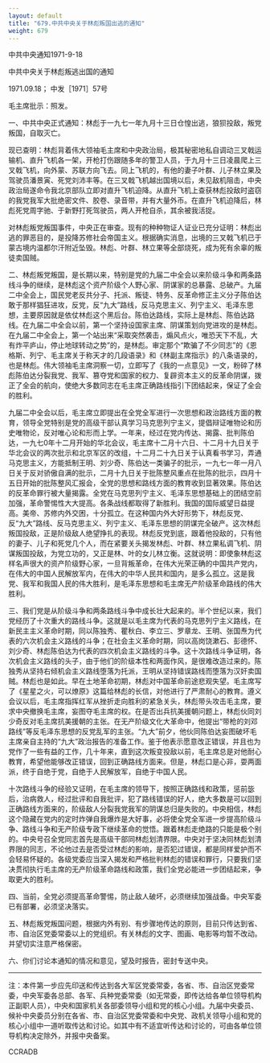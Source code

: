 ```yaml
---
layout: default
title: "679.中共中央关于林彪叛国出逃的通知"
weight: 679
---
```


中共中央通知1971-9-18

中共中央关于林彪叛逃出国的通知

1971.09.18； 中发［1971］57号

毛主席批示：照发。

一、中共中央正式通知：林彪于一九七一年九月十三日仓惶出逃，狼狈投敌，叛党叛国，自取灭亡。

现已查明：林彪背着伟大领袖毛主席和中央政治局，极其秘密地私自调动三叉戟运输机、直升飞机各一架，开枪打伤跟随多年的警卫人员，于九月十三日凌晨爬上三叉戟飞机，向外蒙、苏联方向飞去。同上飞机的，有他的妻子叶群、儿子林立果及驾驶员潘景寅、死党刘沛丰等。在三叉戟飞机越出国境以后，未见敌机阻击，中央政治局遂命令我北京部队立即对直升飞机迫降。从直升飞机上查获林彪投敌时盗窃的我党我军大批绝密文件、胶卷、录音带，并有大量外币。在直升飞机迫降后，林彪死党周字驰、于新野打死驾驶员，两人开枪自杀，其余被我活捉。

对林彪叛党叛国事件，中央正在审查。现有的种种物证人证业已充分证明：林彪出逃的罪恶目的，是投降苏修社会帝国主义。根据确实消息，出境的三叉戟飞机已于蒙古境内温都尔汗附近坠毁。林彪、叶群、林立果等全部烧死，成为死有余辜的叛徒卖国贼。

二、林彪叛党叛国，是长期以来，特别是党的九届二中全会以来阶级斗争和两条路线斗争的继续，是林彪这个资产阶级个人野心家、阴谋家的总暴露、总破产。九届二中全会上，国民党老反共分子、托派、叛徒、特务、反革命修正主义分子陈伯达敢于那样猖狂进攻，反党，反“九大”路线，反马克思主义、列宁主义、毛泽东思想，主要原因就是依仗林彪这个黑后台。陈伯达路线，实际上是林彪、陈伯达路线。在九届二中全会以前，第一个坚持设国家主席、阴谋策划向党进攻的是林彪。在九届二中全会上，第一个站出来“采取突然袭击，煽风点火，唯恐天下不乱，大有炸平庐山，停止地球转动之势”的，是林彪。审定那个“欺骗了不少同志”的《恩格斯、列宁、毛主席关于称天才的几段语录》和《林副主席指示》的八条语录的，也是林彪。伟大领袖毛主席洞察一切，立即写了《我的一点意见》一文，粉碎了林彪陈伯达分裂我党、我军、篡夺党和国家的权力、复辟资本主义的反革命阴谋，拨正了全会的航向，使绝大多数同志在毛主席正确路线指引下团结起来，保证了全会的胜利。

九届二中全会以后，毛主席立即提出在全党全军进行一次思想和政治路线方面的教育，领导全党特别是党的高级干部认真学习马克思列宁主义，提倡辩证唯物论和历史唯物论，反对唯心论和形而上学。一年来，经过在党内传达、揭露、批判陈伯达，一九七0年十二月开始的华北会议，毛主席十二月十六日、十二月十九日关于华北会议的两次批示和北京军区的改组，十二月二十九日关于认真看书学习，弄通马克思主义，方能抵制王明、刘少奇、陈伯达一类骗子的批示，一九七一年一月八日关于反对骄傲自满的批示，二月十九日关于批陈整风重点在批陈的批示，四月十五日开始的批陈整风汇报会，全党的思想和路线方面的教育收到显著效果。陈伯达的反革命罪行被大量揭露。全党在马克思列宁主义、毛泽东思想基础上的团结空前加强，革命警惕性大大提高。各条战线都取得了新胜利。我国的国际威望日益提高。美帝、苏修内外交困，十分孤立。在这种国内外大好形势下，林彪反党、反“九大”路线、反马克思主义、列宁主义、毛泽东思想的阴谋完全破产。这次林彪叛国投敌，正是阶级敌人绝望挣扎的表现。林彪反党到底，跟着他投敌的，只有他的妻子、儿子和死党几个人，而在紧要关头揭发林彪、叶群、林立果私调飞机、阴谋叛国投敌，为党立功的，又正是林、叶的女儿林立衡。这就说明：即使象林彪这样名声很大的资产阶级野心家，一旦背叛革命，在伟大光荣正确的中国共产党内，在伟大的中国人民解放军内，在伟大的中华人民共和国内，是多么孤立。这是我党、我军和我国人民的伟大胜利，是毛泽东思想和毛主席无产阶级革命路线的伟大胜利。

三、我们党是从阶级斗争和两条路线斗争中成长壮大起来的。半个世纪以来，我们党经历了十次重大的路线斗争。这就是以毛主席为代表的马克思列宁主义路线，在新民主主义革命时期，同以陈独秀、瞿秋白、李立三、罗章龙、王明、张国焘为代表的六次机会主义路线的斗争；在社会主义革命时期，同以高岗饶漱石、彭德怀、刘少奇、林彪陈伯达为代表的四次机会主义路线的斗争。这十次路线斗争证明，各次机会主义路线的头子，由于他们的阶级本性和两面作风，是很难改造过来的。陈独秀从坚持右倾机会主义路线堕落为托派，王明从坚持错误路线而堕落为汉奸卖国贼。林彪也是如此。早在土地革命初期，林彪对中国革命前途悲观失望。毛主席写了《星星之火，可以燎原》这篇给林彪的长信，对他进行了严肃耐心的教育。遵义会议以后，毛主席指挥红军从挫折走向胜利的紧急关头，林彪带头攻击毛主席，要求中央撤换毛主席，妄图夺毛主席的权。在是否出兵抗美援朝问题上，林彪伙同刘少奇反对毛主席抗美援朝的主张。在无产阶级文化大革命中，他提出“带枪的刘邓路线”等反毛泽东思想的反党乱军的主张。“九大”前夕，他伙同陈伯达妄图破坏毛主席亲自主持的“九大”政治报告的准备工作。鉴于他表示愿意改正错误，并且也为党作了一些有益的工作，几十年来，直到这次叛变投敌以前，毛主席总是对他耐心教育，希望他能够改正错误，回到正确路线方面来。但是，林彪口是心非，耍两面派，终于自绝于党，自绝于人民解放军，自绝于中国人民。

十次路线斗争的经验又证明，在毛主席的领导下，按照正确路线和政策，惩前毖后，治病救人，经过批评和自我批评，犯了路线错误的好人，绝大多数是可以回到正确路线方面来的，阶级敌人分裂我党我军的阴谋总归是失败的。中央相信，林彪这个隐藏在党内的定时炸弹自我爆炸是大好事，必将使全党全军进一步提高阶级斗争、路线斗争和无产阶级专政下继续革命的觉悟。跟着林彪走绝路的只能是极个别的。中央号召全党同志首先是高级干部同林彪划清界限。中央对于坚决同林彪划清界限的同志，不论他过去是否受过林彪的影响，是否犯过错误，都是同样爱护而不会轻易怀疑的。各级党委应当深入揭发和严格批判林彪的错误和罪行，只要我们坚决贯彻执行毛主席的无产阶级革命路线和政策，我们全党必能进一步团结起来，争取更大的胜利。

四、当前，全党必须提高革命警惕，防止敌人破坏，必须继续加强战备。中央军委已有部署，必须坚决落实。

五、林彪叛党叛国问题，根据内外有别、有步骤地传达的原则，目前只传达到省、市、自治区党委常委以上的党组织。有关林彪的文字、图画、电影等均暂不改动。并望切实注意严格保密。

六、你们讨论本通知的情况和意见，望及时报告，密封专送中央。

-------------------------------------------------

注：本件第一步应先印送和传达到各大军区党委常委，各省、市、自治区党委常委，中央军委各总部、各军、兵种党委常委（如无常委，即传达给各单位领导机构正副职人员），中央和国家机关各部委领导小组和党的核心小组。九届中央委员、候补中央委员分别在各省、市、自治区党委常委和中央党、政机关领导小组和党的核心小组中一道听取传达和讨论。如其中有不适宜听传达和讨论的，可由各单位领导机构决定除外，并报中央备案。

CCRADB

